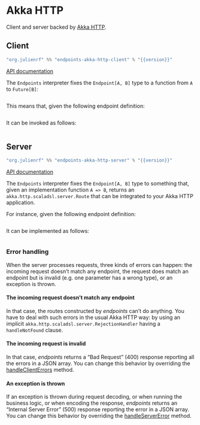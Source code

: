 # Akka HTTP

Client and server backed by [Akka HTTP](https://doc.akka.io/docs/akka-http/current/).

## Client

~~~ scala expandVars=true
"org.julienrf" %% "endpoints-akka-http-client" % "{{version}}"
~~~

[API documentation](unchecked:/api/endpoints/akkahttp/client/index.html)

The `Endpoints` interpreter fixes the `Endpoint[A, B]` type to a function
from `A` to `Future[B]`:

~~~ scala src=../../../../../akka-http/client/src/main/scala/endpoints/akkahttp/client/Endpoints.scala#endpoint-type
~~~

This means that, given the following endpoint definition:

~~~ scala src=../../../../../algebras/algebra/src/test/scala/endpoints/algebra/EndpointsDocs.scala#endpoint-definition
~~~

It can be invoked as follows:

~~~ scala src=../../../../../akka-http/client/src/test/scala/endpoints/akkahttp/client/EndpointsDocs.scala#invocation
~~~

## Server

~~~ scala expandVars=true
"org.julienrf" %% "endpoints-akka-http-server" % "{{version}}"
~~~

[API documentation](unchecked:/api/endpoints/akkahttp/server/index.html)

The `Endpoints` interpreter fixes the `Endpoint[A, B]` type to something that,
given an implementation function `A => B`, returns an `akka.http.scaladsl.server.Route`
that can be integrated to your Akka HTTP application.

For instance, given the following endpoint definition:

~~~ scala src=../../../../../algebras/algebra/src/test/scala/endpoints/algebra/EndpointsDocs.scala#endpoint-definition
~~~

It can be implemented as follows:

~~~ scala src=../../../../../akka-http/server/src/test/scala/endpoints/akkahttp/server/EndpointsDocs.scala#implementation
~~~

### Error handling

When the server processes requests, three kinds of errors can happen: the incoming request doesn’t match
any endpoint, the request does match an endpoint but is invalid (e.g. one parameter has a wrong type), or
an exception is thrown.

#### The incoming request doesn’t match any endpoint

In that case, the routes constructed by *endpoints* can’t do anything. You have to deal with such
errors in the usual Akka HTTP way: by using an implicit `akka.http.scaladsl.server.RejectionHandler`
having a `handleNotFound` clause.

#### The incoming request is invalid

In that case, *endpoints* returns a “Bad Request” (400) response reporting all the errors in a
JSON array. You can change this behavior by overriding the
[handleClientErrors](unchecked:/api/endpoints/akkahttp/server/Urls.html#handleClientErrors(invalid:endpoints.Invalid):akka.http.scaladsl.server.StandardRoute)
method.

#### An exception is thrown

If an exception is thrown during request decoding, or when running the business logic, or when
encoding the response, *endpoints* returns an “Internal Server Error” (500) response reporting
the error in a JSON array. You can change this behavior by overriding the
[handleServerError](unchecked:/api/endpoints/akkahttp/server/Endpoints.html#handleServerError(throwable:Throwable):akka.http.scaladsl.server.StandardRoute)
method.
